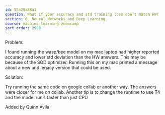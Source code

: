 ```yaml
---
id: 55a29a88a1
question: What if your accuracy and std training loss don’t match HW?
section: 8. Neural Networks and Deep Learning
course: machine-learning-zoomcamp
sort_order: 2900
---
```


Problem:

I found running the wasp/bee model on my mac laptop had higher reported accuracy and lower std deviation than the HW answers. This may be because of the SGD optimizer. Running this on my mac printed a message about a new and legacy version that could be used.

Solution:

Try running the same code on google collab or another way. The answers were closer for me on collab. Another tip is to change the runtime to use T4 and the model run’s faster than just CPU

Added by Quinn Avila

